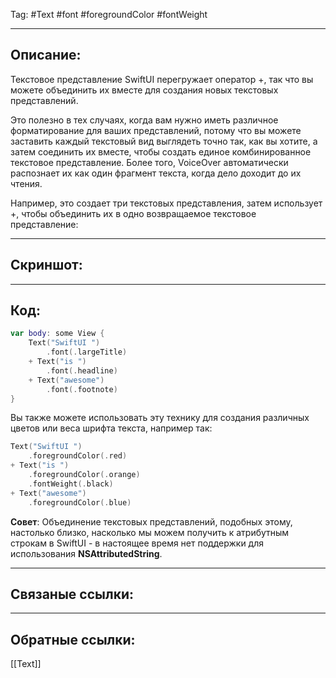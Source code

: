 Tag: #Text #font #foregroundColor #fontWeight

--- 
## Описание:
Текстовое представление SwiftUI перегружает оператор +, так что вы можете объединить их вместе для создания новых текстовых представлений.

Это полезно в тех случаях, когда вам нужно иметь различное форматирование для ваших представлений, потому что вы можете заставить каждый текстовый вид выглядеть точно так, как вы хотите, а затем соединить их вместе, чтобы создать единое комбинированное текстовое представление. Более того, VoiceOver автоматически распознает их как один фрагмент текста, когда дело доходит до их чтения.

Например, это создает три текстовых представления, затем использует +, чтобы объединить их в одно возвращаемое текстовое представление:

---
## Скриншот:


---
## Код:

``` swift
var body: some View {
    Text("SwiftUI ")
        .font(.largeTitle)
    + Text("is ")
        .font(.headline)
    + Text("awesome")
        .font(.footnote)
}
```

Вы также можете использовать эту технику для создания различных цветов или веса шрифта текста, например так:

``` swift
Text("SwiftUI ")
    .foregroundColor(.red)
+ Text("is ")
    .foregroundColor(.orange)
    .fontWeight(.black)
+ Text("awesome")
    .foregroundColor(.blue)
```

**Совет**: Объединение текстовых представлений, подобных этому, настолько близко, насколько мы можем получить к атрибутным строкам в SwiftUI - в настоящее время нет поддержки для использования **NSAttributedString**.

--- 
## Связаные ссылки:


---
## Обратные ссылки:
[[Text]]